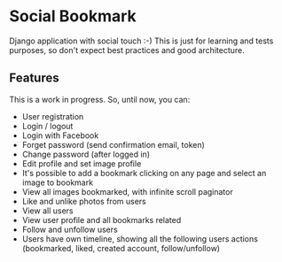 # Social Bookmark
Django application with social touch :-)
This is just for learning and tests purposes, so don't expect best practices and good architecture.

## Features
This is a work in progress. So, until now, you can:

* User registration
* Login / logout
* Login with Facebook
* Forget password (send confirmation email, token)
* Change password (after logged in)
* Edit profile and set image profile
* It's possible to add a bookmark clicking on any page and select an image to bookmark
* View all images bookmarked, with infinite scroll paginator
* Like and unlike photos from users
* View all users
* View user profile and all bookmarks related
* Follow and unfollow users
* Users have own timeline, showing all the following users actions (bookmarked, liked, created account, follow/unfollow)
